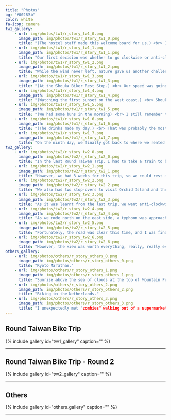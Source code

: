 ```yaml
---
title: "Photos"
bg: "#00283b"
color: white
fa-icon: camera
tw1_gallery:
    - url: img/photos/tw1/r_story_tw1_0.png
      image_path: img/photos/tw1/r_story_tw1_0.png
      title: "(The hostel staff made this welcome board for us.) <br> In the autumn of 2010, we bought a Taiwan travel guide book, watched a few YouTubes about how to fix bikes, and flew to Taipei to begin our first biking trip. Our goal was to circle around Taiwan once and finish this 1000km challenge in 9 days. I was very excited because we had not planned anything except for the flights and the bikes, and because it was a trip for the three of us."
    - url: img/photos/tw1/r_story_tw1_1.png
      image_path: img/photos/tw1/r_story_tw1_1.png
      title: "Our first decision was whether to go clockwise or anti-clockwise on the island, and without much thought, we started clockwise, but we did not know we were going to bike a lot harder on the whole trip because of this. Very soon after leaving the city, we found we kept heading against the wind, which was so strong that I had to go full power even going downhill. However, there was no turning back, and so we rode until the sunset, when we began to look for a place to stay. Hotel information was not as convenient as today, but we still managed to find one with our guide book, our phone, and Google Maps. The first day was supposed to be for warm-up, but by the time we lied on beds, we were totally exhausted."
    - url: img/photos/tw1/r_story_tw1_2.png
      image_path: img/photos/tw1/r_story_tw1_2.png
      title: "While the wind never left, nature gave us another challenge on the third day: a section of the road that we had to go along was blocked due to a landslide. Given the limited time and experience we had, we gave up completing the whole circling of the island by bike and took a train to bypass the blocked road. It was imperfect. However, some time after we touched the ground again, we saw a completely different scenary—at last, nature showed us its kindness—the greens, the river, and some warm-hearted people. At the same time, our legs were getting used to the new daily routine, and luck brought us to one of the most unforgettable hostels in my life that night, with a restaurant that made the tastiest beef noodle."
    - url: img/photos/tw1/r_story_tw1_3.png
      image_path: img/photos/tw1/r_story_tw1_3.png
      title: "(At the Shouka Biker Rest Stop.) <br> Our speed was going up day after day, and on the 5th day we could do 100km per day (I know it's not considered fast :P), and that was also the day we were about to climb our first mountain to the Shouka Biker Rest Stop at 460m. To us, it was more than just a checkpoint, but really like an achievement: we finally made it to the very place everyone had talked about on the internet :). "
    - url: img/photos/tw1/r_story_tw1_4.png
      image_path: img/photos/tw1/r_story_tw1_4.png
      title: "(Watching the first sunset on the west coast.) <br> Shouka was the split point between the east and west sides of the island, so after that, I thought I could finally be relaxed because the west side was mainly cities and flat land, and everything indeed went quite well until, on the eighth day, my mistake brought me to the last challenge by nature and my biggest surprise in this trip."
    - url: img/photos/tw1/r_story_tw1_5.png
      image_path: img/photos/tw1/r_story_tw1_5.png
      title: "(We had some buns in the morning) <br> I still remember the morning when we were having breakfast and the news talked about the monsoon, which went opposite to the direction we were heading, and because of that, I told my friends to stick to the main way and never ever think to deviate from that, and it was also where Murphy's law showed its power! I mistakenly deviated from that by making a wrong turn at an intersection. The good thing was that I was some distance ahead of my friends so they did not see me and follow me into the wrong way, but the bad thing was the wrong way led me straight to the coast where there were no trees to block the wind, and this time, even with my full power, I found it very extremely difficult to go downhill against the monsoon, and that was not it—we lost contact because we thought one phone card was enough."
    - url: img/photos/tw1/r_story_tw1_6.png
      image_path: img/photos/tw1/r_story_tw1_6.png
      title: "(The drinks made my day.) <br> That was probably the most worrying moment of the trip because I did not know how to find them. I looked at the map, found the next intersection point on the main way to be 35km away, and concluded that I had to get there before my friends and wait for them. Thanks to the monsoon, I spent twice as much time as I thought to finally get there. While I was getting so nervous about missing them because of the longer riding time, I was really rushing to the intersection point, and to my very big surprise, our friends just showed up in my sight, riding very hard towards me! They would not understand why I was so happy running to them and almost stopping them to hug them (but they were still focusing on the uphill, so it was better not to stop them). After that, I treated myself to a big meal of Taiwanese snack food at a food stall, told my friends what happened, and the next beautiful thing was that the owner of the food stall sent her son to buy some drinks for us. I cannot forget that."
    - url: img/photos/tw1/r_story_tw1_7.png
      image_path: img/photos/tw1/r_story_tw1_7.png
      title: "On the ninth day, we finally got back to where we rented our bikes and where we started. Although it rained for the first time on our trip, it was already nothing compared to what we had gone through. That night, we went back to the same hostel we had stayed in before we started, and we shared photos and stories with the hostel staff and another group of travelers. We raised to toast to our accomplishment, but the wine was literally like knocking me out—after a few sips, I simply couldn't wait to go to bed, and bed I went, and basically skipped all the celebration things we had thought about at the beginning. "
tw2_gallery:
    - url: img/photos/tw2/r_story_tw2_0.png
      image_path: img/photos/tw2/r_story_tw2_0.png
      title: "In the last Round Taiwan Trip, I had to take a train to bypass a section of the road that was blocked due to a landslide. This time, my goal was to finally be able to claim that I had really biked around the whole island. With already some experience, I became the leader of this group of eight (mostly students) and planned the whole trip, including all of the logistics and accommodations, which made it my job to make sure we made it to our accommodations every single day."
    - url: img/photos/tw2/r_story_tw2_1.png
      image_path: img/photos/tw2/r_story_tw2_1.png
      title: "However, we had 3 weeks for this trip, so we could rest more, take more photos, and play more than on my first trip."
    - url: img/photos/tw2/r_story_tw2_2.png
      image_path: img/photos/tw2/r_story_tw2_2.png
      title: "We also had two stop-overs to visit Orchid Island and the Taroko Gorge instead of being on the road every day."
    - url: img/photos/tw2/r_story_tw2_3.png
      image_path: img/photos/tw2/r_story_tw2_3.png
      title: "As it was learnt from the last trip, we went anti-clockwise this time to make sure our warm-up happened on flat land on the west coast instead of the mountainous area on the east, so by the time we got to the Shouka Biker Rest Stop, we were ready to challenge the east coast!"
    - url: img/photos/tw2/r_story_tw2_4.png
      image_path: img/photos/tw2/r_story_tw2_4.png
      title: "As we rode north on the east side, a typhoon was approaching close, and that really worried me because last time the landslide that blocked our road was caused by another typhoon, so I had to keep following the news every day and hoped nothing bad would happen."
    - url: img/photos/tw2/r_story_tw2_5.png
      image_path: img/photos/tw2/r_story_tw2_5.png
      title: "Fortunately, the road was clear this time, and I was finally able to challenge this most difficult Suhua Highway that went over 3 mountains consecutively."
    - url: img/photos/tw2/r_story_tw2_6.png
      image_path: img/photos/tw2/r_story_tw2_6.png
      title: "However, the view was worth everything, really, really everything, including that sudden heavy freezing rain when I rode downhill after reaching the top of the last mountain."
others_gallery:
    - url: img/photos/others/r_story_others_0.png
      image_path: img/photos/others/r_story_others_0.png
      title: "Kyoto Marathan."
    - url: img/photos/others/r_story_others_1.png
      image_path: img/photos/others/r_story_others_1.png
      title: "Sunrise above the sea of clouds at the top of Mountain Fuji."
    - url: img/photos/others/r_story_others_2.png
      image_path: img/photos/others/r_story_others_2.png
      title: "Biking in the Netherlands."
    - url: img/photos/others/r_story_others_3.png
      image_path: img/photos/others/r_story_others_3.png
      title: "I unexpectedly met "zombies" walking out of a supermarket in Heemskerk, the Netherlands, without realizing it was Halloween."
---
```


## Round Taiwan Bike Trip 
{% include gallery id="tw1_gallery" caption="" %}

------

## Round Taiwan Bike Trip - Round 2
{% include gallery id="tw2_gallery" caption="" %}

------

## Others
{% include gallery id="others_gallery" caption="" %}



















------




